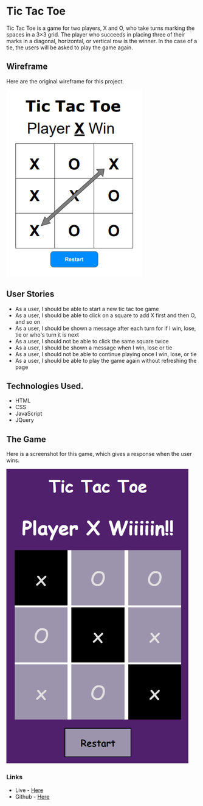 # Tic Tac Toe

Tic Tac Toe is a game for two players, X and O, who take turns marking the spaces in a 3×3 grid. The player who succeeds in placing three of their marks in a diagonal, horizontal, or vertical row is the winner.  In the case of a tie, the users will be asked to play the game again.

## Wireframe
Here are the original wireframe for this project. 

<img src="img/tic_framwork.png">

## User Stories
* As a user, I should be able to start a new tic tac toe game
* As a user, I should be able to click on a square to add X first and then O, and so on
* As a user, I should be shown a message after each turn for if I win, lose, tie or who's turn it is next
* As a user, I should not be able to click the same square twice
* As a user, I should be shown a message when I win, lose or tie
* As a user, I should not be able to continue playing once I win, lose, or tie
* As a user, I should be able to play the game again without refreshing the page

## Technologies Used.
* HTML
* CSS
* JavaScript
* JQuery

## The Game 
Here is a screenshot for this game, which gives a response when the user wins. 

<img src="img/game.png">

### Links
* Live - <a href= 'https://pages.git.generalassemb.ly/fatmahhelal/Tic-Tac-Toe/'> Here </a>
* Github - <a href= 'https://git.generalassemb.ly/fatmahhelal/Tic-Tac-Toe'> Here </a>
